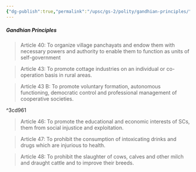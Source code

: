 ```yaml
---
{"dg-publish":true,"permalink":"/upsc/gs-2/polity/gandhian-principles/","dgHomeLink":true,"dgPassFrontmatter":false}
---
```


##### Gandhian Principles

>Article 40: 
>To organize village panchayats and endow them with necessary powers and authority to enable them to function as units of self-government

>Article 43:
>To promote cottage industries on an individual or co-operation basis in rural areas.

>Article 43 B: 
>To promote voluntary formation, autonomous functioning, democratic control and professional management of cooperative societies. 

^3cd961

>Article 46: 
>To promote the educational and economic interests of SCs, them from social injustice and exploitation.

> Article 47: 
> To prohibit the consumption of intoxicating drinks and drugs which are injurious to health.

>Article 48: 
>To prohibit the slaughter of cows, calves and other milch and draught cattle and to improve their breeds. 







